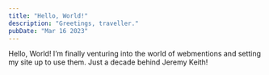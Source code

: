 ```yaml
---
title: "Hello, World!"
description: "Greetings, traveller."
pubDate: "Mar 16 2023"
---
```


<p class="e-content">Hello, World! I’m finally venturing into the world of webmentions and setting my site up to use them. Just a decade behind Jeremy Keith!</p>

<data class="p-bridgy-omit-link" value="maybe" />
<a href="https://brid.gy/publish/twitter"></a>
<a href="https://brid.gy/publish/mastodon"></a>

